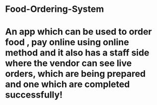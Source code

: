 # Food-Ordering-System
# An app which can be used to order food , pay online using online method and it also has a staff side where the vendor can see live orders,  which are being prepared and one which are completed successfully!

